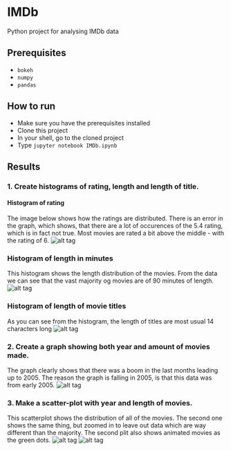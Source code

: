 # IMDb
Python project for analysing IMDb data

## Prerequisites
- ```bokeh```
- ```numpy```
- ```pandas```

## How to run
- Make sure you have the prerequisites installed
- Clone this project
- In your shell, go to the cloned project
- Type ```jupyter notebook IMDb.ipynb```

## Results

### 1. Create histograms of rating, length and length of title.
#### Histogram of rating
The image below shows how the ratings are distributed.
There is an error in the graph, which shows, that there are a lot of occurences of the 5.4 rating, which is in fact not true.
Most movies are rated a bit above the middle - with the rating of 6. 
![alt tag](https://github.com/ziemerz/IMDb/blob/master/ratings.png)

### Histogram of length in minutes
This histogram shows the length distribution of the movies.
From the data we can see that the vast majority og movies are of 90 minutes of length.
![alt tag](https://github.com/ziemerz/IMDb/blob/master/length.png)

### Histogram of length of movie titles
As you can see from the histogram, the length of titles are most usual 14 characters long
![alt tag](https://github.com/ziemerz/IMDb/blob/master/lot.png)

### 2. Create a graph showing both year and amount of movies made.
The graph clearly shows that there was a boom in the last months leading up to 2005. The reason the graph is falling in 2005, is that this data was from early 2005.
![alt tag](IMDb/amount.png)

### 3. Make a scatter-plot with year and length of movies.
This scatterplot shows the distribution of all of the movies. 
The second one shows the same thing, but zoomed in to leave out data which are way different than the majority. 
The second plit also shows animated movies as the green dots. 
![alt tag](https://github.com/ziemerz/IMDb/blob/master/scatter.png)
![alt tag](https://github.com/ziemerz/IMDb/blob/master/animated.png)

